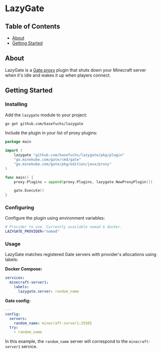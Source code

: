 # LazyGate

## Table of Contents

- [About](#about)
- [Getting Started](#getting_started)

## About <a name = "about"></a>

LazyGate is a [Gate proxy](https://github.com/minekube/gate) plugin that shuts down your Minecraft server when it's idle
and wakes it up when players connect.

## Getting Started <a name = "getting_started"></a>

### Installing

Add the `lazygate` module to your project:

```sh
go get github.com/kasefuchs/lazygate
```

Include the plugin in your list of proxy plugins:

```go
package main

import (
	lazygate "github.com/kasefuchs/lazygate/pkg/plugin"
	"go.minekube.com/gate/cmd/gate"
	"go.minekube.com/gate/pkg/edition/java/proxy"
)

func main() {
	proxy.Plugins = append(proxy.Plugins, lazygate.NewProxyPlugin())

	gate.Execute()
}
```

### Configuring

Configure the plugin using environment variables:

```sh
# Provider to use. Currently available nomad & docker.
LAZYGATE_PROVIDER="nomad"
```

### Usage

LazyGate matches registered Gate servers with provider's allocations using labels:

**Docker Compose:**

```yaml
services:
  minecraft-server1:
    labels:
      lazygate.server: random_name
```

**Gate config:**

```yaml
---
config:
  servers:
    random_name: minecraft-server1:25565
  try:
    - random_name
```

In this example, the `random_name` server will correspond to the `minecraft-server1` service.
